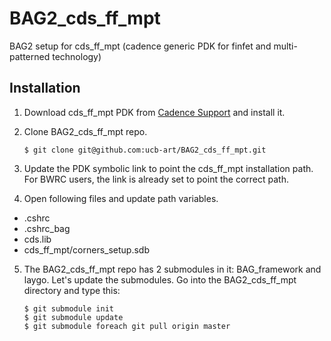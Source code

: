 # BAG2_cds_ff_mpt
BAG2 setup for cds_ff_mpt (cadence generic PDK for finfet and multi-patterned technology)

## Installation
1. Download cds_ff_mpt PDK from [Cadence Support](https://support.cadence.com) 
and install it.

2. Clone BAG2_cds_ff_mpt repo.

    ```
    $ git clone git@github.com:ucb-art/BAG2_cds_ff_mpt.git
    ```
    
3. Update the PDK symbolic link to point the cds_ff_mpt installation path. 
For BWRC users, the link is already set to point the correct path.

4. Open following files and update path variables.

  * .cshrc
  * .cshrc_bag
  * cds.lib
  * cds_ff_mpt/corners_setup.sdb

5. The BAG2_cds_ff_mpt repo has 2 submodules in it: BAG_framework and
laygo. Let's update the submodules. Go into the BAG2_cds_ff_mpt
directory and type this:

    ```
    $ git submodule init
    $ git submodule update
    $ git submodule foreach git pull origin master
    ```
